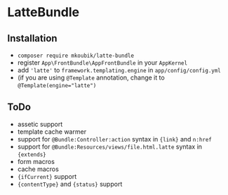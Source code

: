 LatteBundle
===========

Installation
------------

- `composer require mkoubik/latte-bundle`
- register `App\FrontBundle\AppFrontBundle` in your `AppKernel`
- add `'latte'` to `framework.templating.engine` in `app/config/config.yml`
- (if you are using `@Template` annotation, change it to `@Template(engine="latte")`

ToDo
----
- assetic support
- template cache warmer
- support for `@Bundle:Controller:action` syntax in `{link}` and `n:href`
- support for `@Bundle:Resources/views/file.html.latte` syntax in `{extends}`
- form macros
- cache macros
- `{ifCurrent}` support
- `{contentType}` and `{status}` support
